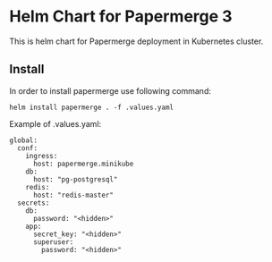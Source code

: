 # Helm Chart for Papermerge 3

This is helm chart for Papermerge deployment in Kubernetes cluster.


## Install

In order to install papermerge use following command:

    helm install papermerge . -f .values.yaml

Example of .values.yaml:

    global:
      conf:
        ingress:
          host: papermerge.minikube
        db:
          host: "pg-postgresql"
        redis:
          host: "redis-master"
      secrets:
        db:
          password: "<hidden>"
        app:
          secret_key: "<hidden>"
          superuser:
            password: "<hidden>"
